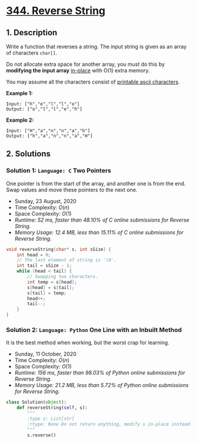 # [344. Reverse String](https://leetcode.com/problems/reverse-string)

## 1. Description

Write a function that reverses a string. The input string is given as an array of characters `char[]`.

Do not allocate extra space for another array, you must do this by **modifying the input array** [in-place](https://en.wikipedia.org/wiki/In-place_algorithm) with O(1) extra memory.

You may assume all the characters consist of [printable ascii characters](https://en.wikipedia.org/wiki/ASCII#Printable_characters).

**Example 1:**

```
Input: ["h","e","l","l","o"]
Output: ["o","l","l","e","h"]
```

**Example 2:**

```
Input: ["H","a","n","n","a","h"]
Output: ["h","a","n","n","a","H"]
```

## 2. Solutions

### Solution 1: `Language: C` Two Pointers

One pointer is from the start of the array, and another one is from the end. Swap values and move these pointers to the next one.

- Sunday, 23 August, 2020
- Time Complexity: $O(n)$
- Space Complexity: $O(1)$
- *Runtime: 52 ms, faster than 48.10% of C online submissions for Reverse String.*
- *Memory Usage: 12.4 MB, less than 15.11% of C online submissions for Reverse String.*

```C
void reverseString(char* s, int sSize) {
    int head = 0;
    // The last element of string is '\0'.
    int tail = sSize - 1;
    while (head < tail) {
        // Swapping two characters.
        int temp = s[head];
        s[head] = s[tail];
        s[tail] = temp;
        head++;
        tail--;
    }
}
```

### Solution 2: `Language: Python` One Line with an Inbuilt Method

It is the best method when working, but the worst crap for learning.

- Sunday, 11 October, 2020
- Time Complexity: $O(n)$
- Space Complexity: $O(1)$
- *Runtime: 156 ms, faster than 98.03% of Python online submissions for Reverse String.*
- *Memory Usage: 21.2 MB, less than 5.72% of Python online submissions for Reverse String.*

```python
class Solution(object):
    def reverseString(self, s):
        """
        :type s: List[str]
        :rtype: None Do not return anything, modify s in-place instead.
        """
        s.reverse()
```
